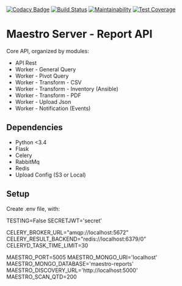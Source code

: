 [![Codacy Badge](https://api.codacy.com/project/badge/Grade/d5272664aa1f46e08d99aa13c695e663)](https://www.codacy.com/app/maestro/report-app?utm_source=github.com&amp;utm_medium=referral&amp;utm_content=maestro-server/report-app&amp;utm_campaign=Badge_Grade)
[![Build Status](https://travis-ci.org/maestro-server/report-app.svg?branch=master)](https://travis-ci.org/maestro-server/report-app)
[![Maintainability](https://api.codeclimate.com/v1/badges/d30df800647b4c898f42/maintainability)](https://codeclimate.com/github/maestro-server/report-app/maintainability)
[![Test Coverage](https://api.codeclimate.com/v1/badges/d30df800647b4c898f42/test_coverage)](https://codeclimate.com/github/maestro-server/report-app/test_coverage)


# Maestro Server - Report API #

Core API, organized by modules:

* API Rest
* Worker - General Query
* Worker - Pivot Query
* Worker - Transform - CSV
* Worker - Transform - Inventory (Ansible)
* Worker - Transform - PDF
* Worker - Upload Json
* Worker - Notification (Events)

## Dependencies ##
* Python <3.4
* Flask
* Celery
* RabbitMq
* Redis
* Upload Config (S3 or Local)

## Setup #
Create .env file, with:

TESTING=False
SECRETJWT='secret'

CELERY_BROKER_URL="amqp://localhost:5672"
CELERY_RESULT_BACKEND="redis://localhost:6379/0"
CELERYD_TASK_TIME_LIMIT=30

MAESTRO_PORT=5005
MAESTRO_MONGO_URI='localhost'
MAESTRO_MONGO_DATABASE='maestro-reports'
MAESTRO_DISCOVERY_URL='http://localhost:5000'
MAESTRO_SCAN_QTD=200